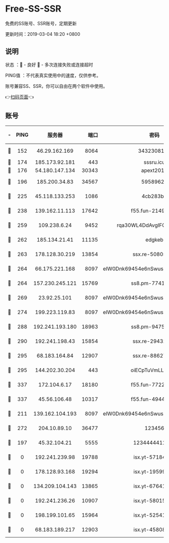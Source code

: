 # Free-SS-SSR

免费的SS账号、SSR账号，定期更新

更新时间：2019-03-04 18:20 +0800

## 说明

状态     ：🙂 - 良好 🙁 - 多次连接失败或连接超时

PING值   ：不代表真实使用中的速度，仅供参考。

账号兼容SS、SSR，你可以自由在两个软件中使用。

👉[扫码页面](https://liesauer.github.io/free-ss-ssr.github.io/)👈

## 账号

|-|PING|服务器|端口|密码|加密方式|区域|
|:----:|:----:|:-----:|-----:|:----:|:----:|:----:|
|🙂|152|46.29.162.169|8064|3432308177|aes-256-cfb|RU|
|🙂|174|185.173.92.181|443|sssru.icu|rc4-md5|RU|
|🙂|176|54.180.147.134|30343|apext2019|chacha20|KR|
|🙂|196|185.200.34.83|34567|59589627|aes-256-cfb|US|
|🙂|225|45.118.133.253|1086|4cb283b8|aes-256-cfb|SG|
|🙂|238|139.162.11.113|17642|f55.fun-21493744|aes-256-cfb|SG|
|🙂|259|109.238.6.24|9452|rqa30WL4DdAvgIFG6Fs3znzTa|aes-256-cfb|FR|
|🙂|262|185.134.21.41|11135|edgkeb|aes-256-cfb|GB|
|🙂|263|178.128.30.219|13854|ssx.re-50805835|aes-256-cfb|SG|
|🙂|264|66.175.221.168|8097|eIW0Dnk69454e6nSwuspv9DmS201tQ0D|aes-256-cfb|US|
|🙂|264|157.230.245.121|15769|ss8.pm-77417708|aes-256-cfb|SG|
|🙂|269|23.92.25.101|8097|eIW0Dnk69454e6nSwuspv9DmS201tQ0D|aes-256-cfb|US|
|🙂|274|199.223.119.83|8097|eIW0Dnk69454e6nSwuspv9DmS201tQ0D|aes-256-cfb|US|
|🙂|288|192.241.193.180|18963|ss8.pm-94752333|aes-256-cfb|US|
|🙂|290|192.241.198.43|15854|ssx.re-29432416|aes-256-cfb|US|
|🙂|295|68.183.164.84|12907|ssx.re-88627570|aes-256-cfb|US|
|🙂|295|144.202.30.204|443|oiECpTuVmLLxk4Ts|aes-256-cfb|US|
|🙂|337|172.104.6.17|18180|f55.fun-77228320|aes-256-cfb|US|
|🙂|337|45.56.106.48|10317|f55.fun-49448952|aes-256-cfb|US|
|🙂|211|139.162.104.193|8097|eIW0Dnk69454e6nSwuspv9DmS201tQ0D|aes-256-cfb|JP|
|🙂|272|204.10.89.10|36477|123456|aes-256-cfb|US|
|🙁|197|45.32.104.21|5555|1234444411111|aes-256-cfb|SG|
|🙁|0|192.241.239.98|19788|isx.yt-57184627|aes-256-cfb|US|
|🙁|0|178.128.93.168|19294|isx.yt-19599027|aes-256-cfb|SG|
|🙁|0|134.209.104.143|13865|isx.yt-67641153|aes-256-cfb|SG|
|🙁|0|192.241.236.26|10907|isx.yt-58015517|aes-256-cfb|US|
|🙁|0|198.199.101.65|15964|isx.yt-52541316|aes-256-cfb|US|
|🙁|0|68.183.189.217|12903|isx.yt-45808180|aes-256-cfb|SG|
